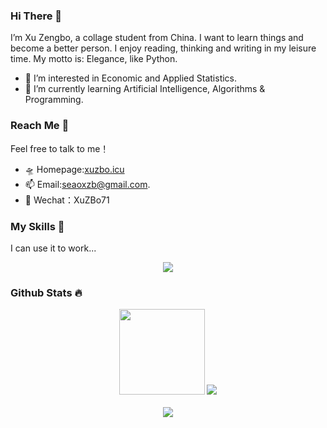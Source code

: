 ### Hi There 👋
I’m Xu Zengbo, a collage student from China. I want to learn things and become a better person. I enjoy reading, thinking and writing in my leisure time. My motto is: Elegance, like Python.
- 👀 I’m interested in Economic and Applied Statistics.
- 🌱 I’m currently learning Artificial Intelligence, Algorithms & Programming.

### Reach Me 💞️
Feel free to talk to me！
- 🛸 Homepage:[xuzbo.icu](https://xuzbo.icu/)
- 📫 Email:seaoxzb@gmail.com.
- 💬 Wechat：XuZBo71

### My Skills 🔨
I can use it to work...
<p align="center">
  <a href="https://skillicons.dev">
<img src="https://skillicons.dev/icons?i=windows,linux,ubuntu,github,pycharm,vscode,ps,pr,ai,ae,py,anaconda,r,java,vue,html,css,js,pytorch,tensorflow,terraform,qt,latex,mysql,postgres,flutter&perline=13" />
  </a>
</p>

### Github Stats 🔥  
<div align="center">
  <img height="137px" src="https://github-readme-stats.vercel.app/api?username=DOFlamda&hide_title=true&hide_border=true&show_icons=trueline_height=21" />
  <img src="https://github-readme-stats.vercel.app/api/top-langs/?username=DOFlamda&hide_title=true&hide_border=true&layout=compact&langs_count=6" />
</div>
<!-- for beauty  -->
<div>&nbsp;</div>

<!-- 贪吃蛇动图 -->
<div align="center"><img src="https://raw.gitmirror.com/DOFlamda/DOFlamda/output/github-contribution-grid-snake.svg?new=20250226" /></div>
<br/>  
